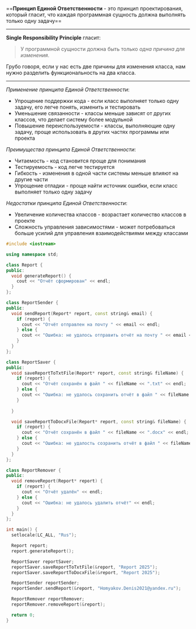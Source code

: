 ==**Принцип Единой Ответственности** - это принцип проектирования, который гласит, что каждая программная сущность должна выполнять только одну задачу==

---

**Single Responsibility Principle** гласит:
> У программной сущности должна быть только _одна причина для изменения_.

Грубо говоря, если у нас есть две причины для изменения класса, нам нужно разделить функциональность на два класса.

---

*Применение принципа Единой Ответственности*:
* Упрощение поддержки кода - если класс выполняет только одну задачу, его легче понять, изменить и тестировать
* Уменьшение связанности - классы меньше зависят от других классов, что делает систему более модульной
* Повышение переиспользуемости - классы, выполняющие одну задачу, проще использовать в других частях программы или проекта

*Преимущества принципа Единой Ответственности*:
* Читаемость - код становится проще для понимания
* Тестируемость - код легче тестируется
* Гибкость - изменения в одной части системы меньше влияют на другие части
* Упрощение отладки - проще найти источник ошибки, если класс выполняет только одну задачу

*Недостатки принципа Единой Ответственности*:
* Увеличение количества классов - возрастает количество классов в проекте
* Сложность управления зависимостями - может потребоваться больше усилий для управления взаимодействиями между классами

```cpp
#include <iostream>

using namespace std;

class Report {
public:
  void generateReport() {
    cout << "Отчёт сформирован" << endl;
  }
};

class ReportSender {
public:
  void sendReport(Report* report, const string& email) {
    if (report) {
      cout << "Отчёт отправлен на почту " << email << endl;
    } else {
      cout << "Ошибка: не удалось отправить отчёт на почту " << email << endl;
    }
  }
};

class ReportSaver {
public:
  void saveReportToTxtFile(Report* report, const string& fileName) {
    if (report) {
      cout << "Отчёт сохранён в файл " << fileName << ".txt" << endl;
    } else {
      cout << "Ошибка: не удалось сохранить отчёт в файл " << fileName << ".txt" << endl;
    }
    
  }

  void saveReportToDocxFile(Report* report, const string& fileName) {
    if (report) {
      cout << "Отчёт сохранён в файл " << fileName << ".docx" << endl;
    } else {
      cout << "Ошибка: не удалость созранить отчёт в файл " << fileName << ".docx" << endl;
    }
  }
};

class ReportRemover {
public:
  void removeReport(Report* report) {
    if (report) {
      cout << "Отчёт удалён" << endl;
    } else {
      cout << "Ошибка: не удалось удалить отчёт" << endl;
    }
  }
};

int main() {
  setlocale(LC_ALL, "Rus");

  Report report;
  report.generateReport();

  ReportSaver reportSaver;
  reportSaver.saveReportToTxtFile(&report, "Report 2025");
  reportSaver.saveReportToDocxFile(&report, "Report 2025");

  ReportSender reportSender;
  reportSender.sendReport(&report, "Homyakov.Denis2021@yandex.ru");

  ReportRemover reportRemover;
  reportRemover.removeReport(&report);

  return 0;
}

```